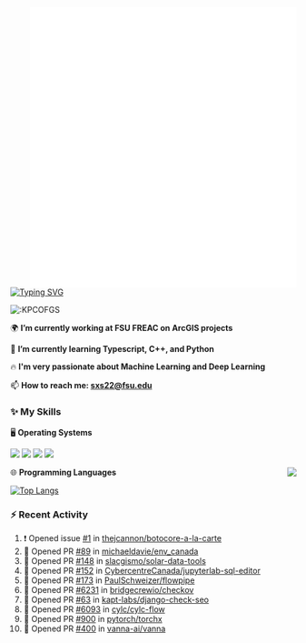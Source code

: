 <img align="right" width="470" src="github-metrics.svg">

[![Typing SVG](https://readme-typing-svg.herokuapp.com?duration=2500&vCenter=true&width=200&height=40&lines=Hello+World+👋)](https://git.io/typing-svg)

<img src="https://count.getloli.com/get/@:KPCOFGS" alt=":KPCOFGS" />

🌍 **I’m currently working at FSU FREAC on ArcGIS projects**

🌱 **I’m currently learning Typescript, C++, and Python**

🔥 **I'm very passionate about Machine Learning and Deep Learning**

📫 **How to reach me: sxs22@fsu.edu**

### ✨ **My Skills**

🖥️ **Operating Systems**

[![](https://img.shields.io/badge/-Linux-4fc08d?style=flat-square&logo=Linux&logoColor=fff)](https://www.linuxfoundation.org/)
[![](https://img.shields.io/badge/LinuxMint-47A248?style=flat-square&logo=linuxmint&logoColor=fff)](https://linuxmint.com/)
[![](https://img.shields.io/badge/Windows11-0078d6?style=flat-square&logo=windows&logoColor=fff)](https://www.microsoft.com/software-download/windows11)
[![](https://img.shields.io/badge/Ubuntu-E95420?style=flat-square&logo=ubuntu&logoColor=white)](https://ubuntu.com/download)

<a>
    <img align="right" src="https://github-readme-stats.vercel.app/api?username=KPCOFGS&theme=tokyonight&show_icons=true&show=reviews,prs_merged,prs_merged_percentage">
</a>

🌐 **Programming Languages**

[![Top Langs](https://github-readme-stats.vercel.app/api/top-langs/?username=KPCOFGS&theme=tokyonight)](https://github.com/anuraghazra/github-readme-stats)

### ⚡ **Recent Activity**
<!--START_SECTION:activity-->
1. ❗ Opened issue [#1](https://github.com/thejcannon/botocore-a-la-carte/issues/1) in [thejcannon/botocore-a-la-carte](https://github.com/thejcannon/botocore-a-la-carte)
2. 💪 Opened PR [#89](https://github.com/michaeldavie/env_canada/pull/89) in [michaeldavie/env_canada](https://github.com/michaeldavie/env_canada)
3. 💪 Opened PR [#148](https://github.com/slacgismo/solar-data-tools/pull/148) in [slacgismo/solar-data-tools](https://github.com/slacgismo/solar-data-tools)
4. 💪 Opened PR [#152](https://github.com/CybercentreCanada/jupyterlab-sql-editor/pull/152) in [CybercentreCanada/jupyterlab-sql-editor](https://github.com/CybercentreCanada/jupyterlab-sql-editor)
5. 💪 Opened PR [#173](https://github.com/PaulSchweizer/flowpipe/pull/173) in [PaulSchweizer/flowpipe](https://github.com/PaulSchweizer/flowpipe)
6. 💪 Opened PR [#6231](https://github.com/bridgecrewio/checkov/pull/6231) in [bridgecrewio/checkov](https://github.com/bridgecrewio/checkov)
7. 💪 Opened PR [#63](https://github.com/kapt-labs/django-check-seo/pull/63) in [kapt-labs/django-check-seo](https://github.com/kapt-labs/django-check-seo)
8. 💪 Opened PR [#6093](https://github.com/cylc/cylc-flow/pull/6093) in [cylc/cylc-flow](https://github.com/cylc/cylc-flow)
9. 💪 Opened PR [#900](https://github.com/pytorch/torchx/pull/900) in [pytorch/torchx](https://github.com/pytorch/torchx)
10. 💪 Opened PR [#400](https://github.com/vanna-ai/vanna/pull/400) in [vanna-ai/vanna](https://github.com/vanna-ai/vanna)
<!--END_SECTION:activity-->
